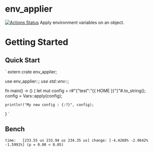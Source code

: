 # env_applier
[![Actions Status](https://github.com/jmfiaschi/env_applier/workflows/CI/badge.svg)](https://github.com/jmfiaschi/env_applier/actions)
Apply environment variables on an object.

# Getting Started
## Quick Start
`
extern crate env_applier;

use env_applier::*;
use std::env::*;

fn main() -> () {
    let mut config = r#"{"test":"{{ HOME }}"}"#.to_string();
    config = Vars::apply(config);

    println!("My new config : {:?}", config);
}
`
## Bench
`
    time:   [233.55 us 233.94 us 234.35 us]
    change: [-4.4260% -2.9642% -1.5991%] (p = 0.00 < 0.05)
`